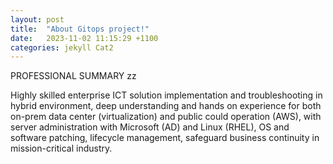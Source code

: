```yaml
---
layout: post
title:  "About Gitops project!"
date:   2023-11-02 11:15:29 +1100
categories: jekyll Cat2
---
```


PROFESSIONAL SUMMARY zz

Highly skilled enterprise ICT solution implementation and troubleshooting in hybrid environment, deep understanding and hands on experience for both on-prem data center (virtualization) and public could operation (AWS), with server administration with Microsoft (AD) and Linux (RHEL), OS and software patching, lifecycle management, safeguard business continuity in mission-critical industry.


